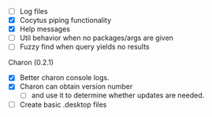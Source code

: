 - [ ] Log files
- [x] Cocytus piping functionality
- [x] Help messages
- [ ] Util behavior when no packages/args are given
- [ ] Fuzzy find when query yields no results

Charon (0.2.1)
- [x] Better charon console logs.
- [x] Charon can obtain version number 
    - [ ] and use it to determine whether updates are needed.
- [ ] Create basic .desktop files 
